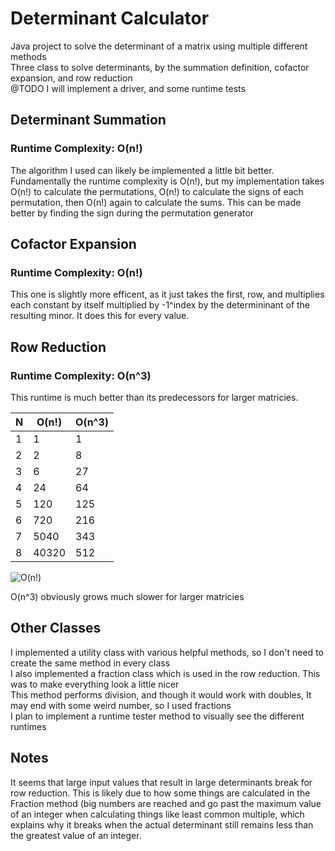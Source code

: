 # Determinant Calculator
Java project to solve the determinant of a matrix using multiple different methods  
Three class to solve determinants, by the summation definition, cofactor expansion, and row reduction  
@TODO I will implement a driver, and some runtime tests  

## Determinant Summation
### Runtime Complexity: O(n!)
The algorithm I used can likely be implemented a little bit better. Fundamentally the runtime complexity is O(n!), but my implementation
takes O(n!) to calculate the permutations, O(n!) to calculate the signs of each permutation, then O(n!) again to calculate the sums.
This can be made better by finding the sign during the permutation generator

## Cofactor Expansion
### Runtime Complexity: O(n!)
This one is slightly more efficent, as it just takes the first, row, and multiplies each constant by itself multiplied by -1^index by the 
determininant of the resulting minor. It does this for every value. 

## Row Reduction
### Runtime Complexity: O(n^3)
This runtime is much better than its predecessors for larger matricies. 

| N | O(n!)  | O(n^3) |
| --| -------| ------ |
| 1 | 1      | 1      |
| 2 | 2      | 8      |
| 3 | 6      | 27     |
| 4 | 24     | 64     |
| 5 | 120    | 125    |
| 6 | 720    | 216    |
| 7 | 5040   | 343    |
| 8 | 40320  | 512    |

![O(n!)](https://github.com/markstanl/DeterminantCalculator/assets/146277800/cf2d904b-c21d-41be-83b6-8f148f4b1943)

O(n^3) obviously grows much slower for larger matricies

## Other Classes
I implemented a utility class with various helpful methods, so I don't need to create the same method in 
every class  
I also implemented a fraction class which is used in the row reduction. This was to make everything look a little nicer  
This method performs division, and though it would work with doubles, It may end with some weird number, so I used 
fractions  
I plan to implement a runtime tester method to visually see the different runtimes

## Notes  
It seems that large input values that result in large determinants break for row reduction. This is likely due to
how some things are calculated in the Fraction method (big numbers are reached and go past the maximum value of an integer when 
calculating things like least common multiple, which explains why it breaks when the actual determinant still remains less than
the greatest value of an integer.
